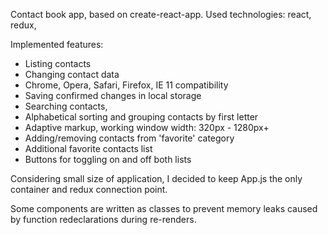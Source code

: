 Contact book app, based on create-react-app.
Used technologies: react, redux, 

Implemented features:
- Listing contacts
- Changing contact data
- Chrome, Opera, Safari, Firefox, IE 11 compatibility
- Saving confirmed changes in local storage
- Searching contacts,
- Alphabetical sorting and grouping contacts by first letter
- Adaptive markup, working window width: 320px - 1280px+
- Adding/removing contacts from 'favorite' category
- Additional favorite contacts list
- Buttons for toggling on and off both lists

Considering small size of application, I decided to keep App.js the only container and redux connection point.

Some components are written as classes to prevent memory leaks caused by function redeclarations during re-renders.
